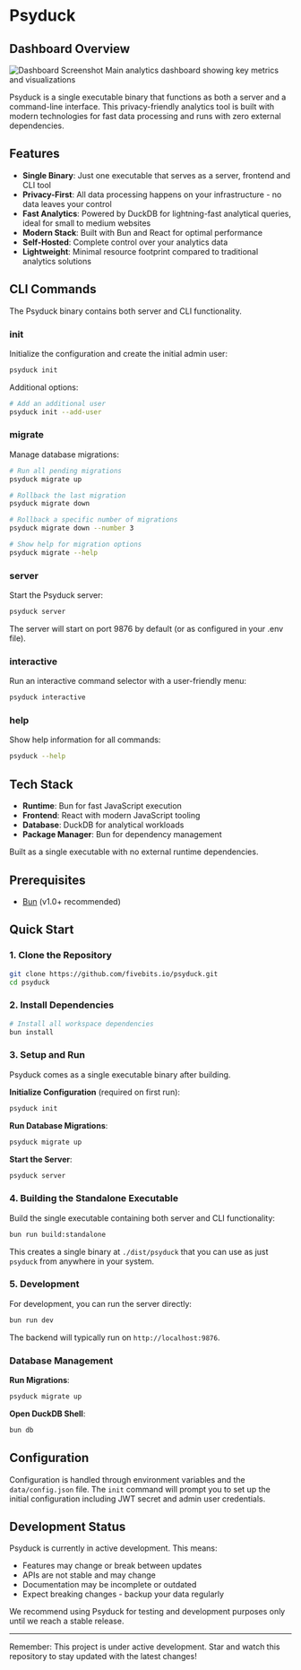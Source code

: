 # Psyduck

## Dashboard Overview

![Dashboard Screenshot](https://github.com/user-attachments/assets/e08259d2-13a0-4c53-ab2c-bbaf9b976aa1)
Main analytics dashboard showing key metrics and visualizations

Psyduck is a single executable binary that functions as both a server and a command-line interface. This privacy-friendly analytics tool is built with modern technologies for fast data processing and runs with zero external dependencies.

## Features

- **Single Binary**: Just one executable that serves as a server, frontend and CLI tool
- **Privacy-First**: All data processing happens on your infrastructure - no data leaves your control
- **Fast Analytics**: Powered by DuckDB for lightning-fast analytical queries, ideal for small to medium websites
- **Modern Stack**: Built with Bun and React for optimal performance
- **Self-Hosted**: Complete control over your analytics data
- **Lightweight**: Minimal resource footprint compared to traditional analytics solutions

## CLI Commands

The Psyduck binary contains both server and CLI functionality.

### init
Initialize the configuration and create the initial admin user:

```bash
psyduck init
```

Additional options:
```bash
# Add an additional user
psyduck init --add-user
```

### migrate
Manage database migrations:

```bash
# Run all pending migrations
psyduck migrate up

# Rollback the last migration
psyduck migrate down

# Rollback a specific number of migrations
psyduck migrate down --number 3

# Show help for migration options
psyduck migrate --help
```

### server
Start the Psyduck server:

```bash
psyduck server
```

The server will start on port 9876 by default (or as configured in your .env file).

### interactive
Run an interactive command selector with a user-friendly menu:

```bash
psyduck interactive
```

### help
Show help information for all commands:

```bash
psyduck --help
```

## Tech Stack

- **Runtime**: Bun for fast JavaScript execution
- **Frontend**: React with modern JavaScript tooling  
- **Database**: DuckDB for analytical workloads
- **Package Manager**: Bun for dependency management

Built as a single executable with no external runtime dependencies.

## Prerequisites

- [Bun](https://bun.sh) (v1.0+ recommended)

## Quick Start

### 1. Clone the Repository

```bash
git clone https://github.com/fivebits.io/psyduck.git
cd psyduck
```

### 2. Install Dependencies

```bash
# Install all workspace dependencies
bun install
```

### 3. Setup and Run

Psyduck comes as a single executable binary after building.

**Initialize Configuration** (required on first run):

```bash
psyduck init
```

**Run Database Migrations**:

```bash
psyduck migrate up
```

**Start the Server**:

```bash
psyduck server
```

### 4. Building the Standalone Executable

Build the single executable containing both server and CLI functionality:

```bash
bun run build:standalone
```

This creates a single binary at `./dist/psyduck` that you can use as just `psyduck` from anywhere in your system.

### 5. Development

For development, you can run the server directly:

```bash
bun run dev
```

The backend will typically run on `http://localhost:9876`.

### Database Management

**Run Migrations**:

```bash
psyduck migrate up
```

**Open DuckDB Shell**:

```bash
bun db
```

## Configuration

Configuration is handled through environment variables and the `data/config.json` file. The `init` command will prompt you to set up the initial configuration including JWT secret and admin user credentials.

## Development Status

Psyduck is currently in active development. This means:

- Features may change or break between updates
- APIs are not stable and may change
- Documentation may be incomplete or outdated
- Expect breaking changes - backup your data regularly

We recommend using Psyduck for testing and development purposes only until we reach a stable release.

---

Remember: This project is under active development. Star and watch this repository to stay updated with the latest changes!
